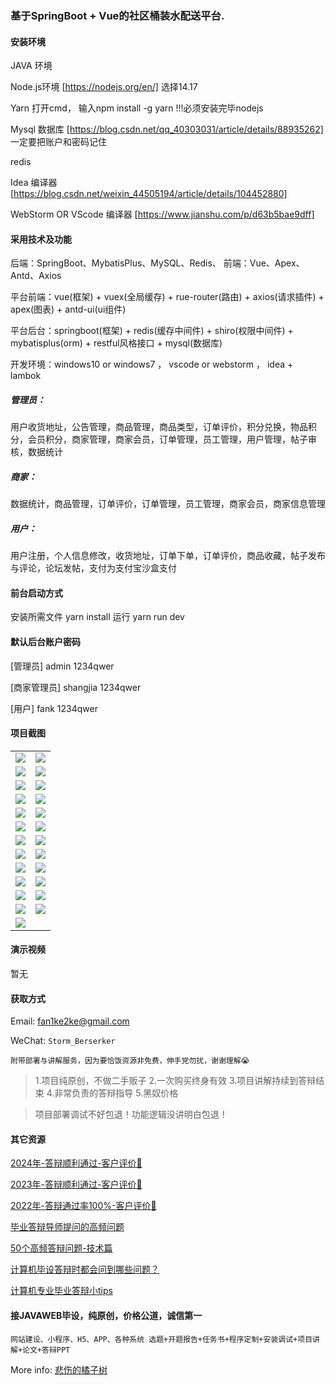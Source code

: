 ### 基于SpringBoot + Vue的社区桶装水配送平台.

#### 安装环境

JAVA 环境 

Node.js环境 [https://nodejs.org/en/] 选择14.17

Yarn 打开cmd， 输入npm install -g yarn !!!必须安装完毕nodejs

Mysql 数据库 [https://blog.csdn.net/qq_40303031/article/details/88935262] 一定要把账户和密码记住

redis

Idea 编译器 [https://blog.csdn.net/weixin_44505194/article/details/104452880]

WebStorm OR VScode 编译器 [https://www.jianshu.com/p/d63b5bae9dff]

#### 采用技术及功能

后端：SpringBoot、MybatisPlus、MySQL、Redis、
前端：Vue、Apex、Antd、Axios

平台前端：vue(框架) + vuex(全局缓存) + rue-router(路由) + axios(请求插件) + apex(图表)  + antd-ui(ui组件)

平台后台：springboot(框架) + redis(缓存中间件) + shiro(权限中间件) + mybatisplus(orm) + restful风格接口 + mysql(数据库)

开发环境：windows10 or windows7 ， vscode or webstorm ， idea + lambok

##### 管理员： 
用户收货地址，公告管理，商品管理，商品类型，订单评价，积分兑换，物品积分，会员积分，商家管理，商家会员，订单管理，员工管理，用户管理，帖子审核，数据统计

##### 商家： 
数据统计，商品管理，订单评价，订单管理，员工管理，商家会员，商家信息管理

##### 用户：
用户注册，个人信息修改，收货地址，订单下单，订单评价，商品收藏，帖子发布与评论，论坛发帖，支付为支付宝沙盒支付


#### 前台启动方式
安装所需文件 yarn install 
运行 yarn run dev

#### 默认后台账户密码
[管理员]
admin
1234qwer

[商家管理员]
shangjia
1234qwer

[用户]
fank
1234qwer

#### 项目截图

|  |  |
|---------------------|---------------------|
| ![](https://fank-bucket-oss.oss-cn-beijing.aliyuncs.com/img/1732104177000.png) | ![](https://fank-bucket-oss.oss-cn-beijing.aliyuncs.com/img/1732104503080.png) |
| ![](https://fank-bucket-oss.oss-cn-beijing.aliyuncs.com/img/1732104136104.png) | ![](https://fank-bucket-oss.oss-cn-beijing.aliyuncs.com/img/1732104476523.png) |
| ![](https://fank-bucket-oss.oss-cn-beijing.aliyuncs.com/img/1732103994145.png) | ![](https://fank-bucket-oss.oss-cn-beijing.aliyuncs.com/img/1732104462570.png) |
| ![](https://fank-bucket-oss.oss-cn-beijing.aliyuncs.com/img/1732105031705.png) | ![](https://fank-bucket-oss.oss-cn-beijing.aliyuncs.com/img/1732104438732.png) |
| ![](https://fank-bucket-oss.oss-cn-beijing.aliyuncs.com/img/1732105015491.png) | ![](https://fank-bucket-oss.oss-cn-beijing.aliyuncs.com/img/1732104427988.png) |
| ![](https://fank-bucket-oss.oss-cn-beijing.aliyuncs.com/img/1732104985203.png) | ![](https://fank-bucket-oss.oss-cn-beijing.aliyuncs.com/img/1732104405408.png) |
| ![](https://fank-bucket-oss.oss-cn-beijing.aliyuncs.com/img/1732104772141.png) | ![](https://fank-bucket-oss.oss-cn-beijing.aliyuncs.com/img/1732104393562.png) |
| ![](https://fank-bucket-oss.oss-cn-beijing.aliyuncs.com/img/1732104596981.png) | ![](https://fank-bucket-oss.oss-cn-beijing.aliyuncs.com/img/1732104379415.png) |
| ![](https://fank-bucket-oss.oss-cn-beijing.aliyuncs.com/img/1732104583080.png) | ![](https://fank-bucket-oss.oss-cn-beijing.aliyuncs.com/img/1732104367882.png) |
| ![](https://fank-bucket-oss.oss-cn-beijing.aliyuncs.com/img/1732104563023.png) | ![](https://fank-bucket-oss.oss-cn-beijing.aliyuncs.com/img/1732104289710.png) |
| ![](https://fank-bucket-oss.oss-cn-beijing.aliyuncs.com/img/1732104549613.png) | ![](https://fank-bucket-oss.oss-cn-beijing.aliyuncs.com/img/1732104207895.png) |
| ![](https://fank-bucket-oss.oss-cn-beijing.aliyuncs.com/img/1732104531699.png) | ![](https://fank-bucket-oss.oss-cn-beijing.aliyuncs.com/img/1732104191144.png) |
| ![](https://fank-bucket-oss.oss-cn-beijing.aliyuncs.com/work/936e9baf53eb9a217af4f89c616dc19.png) |

#### 演示视频

暂无

#### 获取方式

Email: fan1ke2ke@gmail.com

WeChat: `Storm_Berserker`

`附带部署与讲解服务，因为要恰饭资源非免费，伸手党勿扰，谢谢理解😭`

> 1.项目纯原创，不做二手贩子 2.一次购买终身有效 3.项目讲解持续到答辩结束 4.非常负责的答辩指导 5.黑奴价格

> 项目部署调试不好包退！功能逻辑没讲明白包退！

#### 其它资源

[2024年-答辩顺利通过-客户评价👻](https://berserker287.github.io/2024/06/06/2024%E5%B9%B4%E7%AD%94%E8%BE%A9%E9%A1%BA%E5%88%A9%E9%80%9A%E8%BF%87/)

[2023年-答辩顺利通过-客户评价🐢](https://berserker287.github.io/2023/06/14/2023%E5%B9%B4%E7%AD%94%E8%BE%A9%E9%A1%BA%E5%88%A9%E9%80%9A%E8%BF%87/)

[2022年-答辩通过率100%-客户评价🐣](https://berserker287.github.io/2022/05/25/%E9%A1%B9%E7%9B%AE%E4%BA%A4%E6%98%93%E8%AE%B0%E5%BD%95/)

[毕业答辩导师提问的高频问题](https://berserker287.github.io/2023/06/13/%E6%AF%95%E4%B8%9A%E7%AD%94%E8%BE%A9%E5%AF%BC%E5%B8%88%E6%8F%90%E9%97%AE%E7%9A%84%E9%AB%98%E9%A2%91%E9%97%AE%E9%A2%98/)

[50个高频答辩问题-技术篇](https://berserker287.github.io/2023/06/13/50%E4%B8%AA%E9%AB%98%E9%A2%91%E7%AD%94%E8%BE%A9%E9%97%AE%E9%A2%98-%E6%8A%80%E6%9C%AF%E7%AF%87/)

[计算机毕设答辩时都会问到哪些问题？](https://www.zhihu.com/question/31020988)

[计算机专业毕业答辩小tips](https://zhuanlan.zhihu.com/p/145911029)

#### 接JAVAWEB毕设，纯原创，价格公道，诚信第一

`网站建设、小程序、H5、APP、各种系统 选题+开题报告+任务书+程序定制+安装调试+项目讲解+论文+答辩PPT`

More info: [悲伤的橘子树](https://berserker287.github.io/)
